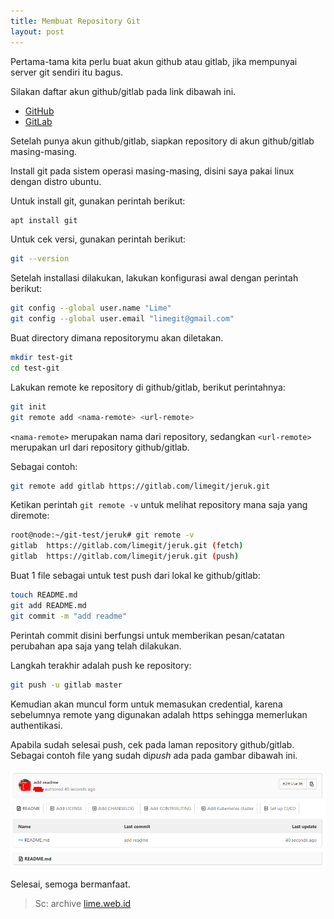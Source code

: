 ```yaml
---
title: Membuat Repository Git
layout: post
---
```


Pertama-tama kita perlu buat akun github atau gitlab, jika mempunyai server git sendiri itu bagus.

Silakan daftar akun github/gitlab pada link dibawah ini.

- [GitHub](https://github.com/join)
- [GitLab](https://gitlab.com/users/sign_up)

Setelah punya akun github/gitlab, siapkan repository di akun github/gitlab masing-masing.

Install git pada sistem operasi masing-masing, disini saya pakai linux dengan distro ubuntu.

Untuk install git, gunakan perintah berikut:

```bash
apt install git
```

Untuk cek versi, gunakan perintah berikut:

```bash
git --version
```

Setelah installasi dilakukan, lakukan konfigurasi awal dengan perintah berikut:

```bash
git config --global user.name "Lime"
git config --global user.email "limegit@gmail.com"
```

Buat directory dimana repositorymu akan diletakan.

```bash
mkdir test-git
cd test-git
```

Lakukan remote ke repository di github/gitlab, berikut perintahnya:

```bash
git init
git remote add <nama-remote> <url-remote>
```
`<nama-remote>` merupakan nama dari repository, sedangkan `<url-remote>` merupakan url dari repository github/gitlab.

Sebagai contoh:

```bash
git remote add gitlab https://gitlab.com/limegit/jeruk.git
```

Ketikan perintah `git remote -v` untuk melihat repository mana saja yang diremote:

```bash
root@node:~/git-test/jeruk# git remote -v
gitlab  https://gitlab.com/limegit/jeruk.git (fetch)
gitlab  https://gitlab.com/limegit/jeruk.git (push)
```

Buat 1 file sebagai untuk test push dari lokal ke github/gitlab:

```bash
touch README.md
git add README.md
git commit -m "add readme"
```

Perintah commit disini berfungsi untuk memberikan pesan/catatan perubahan apa saja yang telah dilakukan.

Langkah terakhir adalah push ke repository:

```bash
git push -u gitlab master
```

Kemudian akan muncul form untuk memasukan credential, karena sebelumnya remote yang digunakan adalah https sehingga memerlukan authentikasi.

Apabila sudah selesai push, cek pada laman repository github/gitlab. Sebagai contoh file yang sudah di*push* ada pada gambar dibawah ini.

![File Repository](/migrated/blog/img/github_sample_repo-1.png)

Selesai, semoga bermanfaat.

> Sc: archive [lime.web.id](http://lime.web.id)
